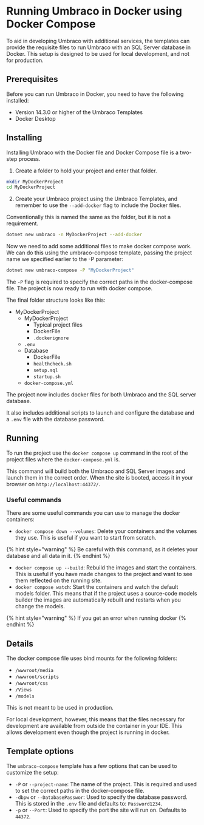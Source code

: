 ﻿---
description: "Running Umbraco on docker locally using docker compose"
---

# Running Umbraco in Docker using Docker Compose

To aid in developing Umbraco with additional services, the templates can provide the requisite files to run Umbraco with an SQL Server database in Docker. This setup is designed to be used for local development, and not for production.

## Prerequisites

Before you can run Umbraco in Docker, you need to have the following installed:
* Version 14.3.0 or higher of the Umbraco Templates
* Docker Desktop

## Installing

Installing Umbraco with the Docker file and Docker Compose file is a two-step process.

1. Create a folder to hold your project and enter that folder.

```bash
mkdir MyDockerProject
cd MyDockerProject
```
2. Create your Umbraco project using the Umbraco Templates, and remember to use the `--add-docker` flag to include the Docker files.


Conventionally this is named the same as the folder, but it is not a requirement.

```bash
dotnet new umbraco -n MyDockerProject --add-docker
```

Now we need to add some additional files to make docker compose work. We can do this using the umbraco-compose template, passing the project name we specified earlier to the -P parameter:

```bash
dotnet new umbraco-compose -P "MyDockerProject"
```

The `-P` flag is required to specify the correct paths in the docker-compose file. The project is now ready to run with docker compose.

The final folder structure looks like this:

* MyDockerProject
  * MyDockerProject
    * Typical project files
    * DockerFile
    * `.dockerignore`
  * `.env`
  * Database
    * DockerFile
    * `healthcheck.sh`
    * `setup.sql`
    * `startup.sh`
  * `docker-compose.yml`

The project now includes docker files for both Umbraco and the SQL server database.

It also includes additional scripts to launch and configure the database and a `.env` file with the database password.

## Running

To run the project use the `docker compose up` command in the root of the project files where the `docker-compose.yml` is.

This command will build both the Umbraco and SQL Server images and launch them in the correct order. When the site is booted, access it in your browser on `http://localhost:44372/`.

### Useful commands

There are some useful commands you can use to manage the docker containers:

* `docker compose down --volumes`: Delete your containers and the volumes they use. This is useful if you want to start from scratch.

{% hint style="warning" %}
Be careful with this command, as it deletes your database and all data in it.
{% endhint %}

* `docker compose up --build`: Rebuild the images and start the containers. This is useful if you have made changes to the project and want to see them reflected on the running site.
* `docker compose watch`: Start the containers and watch the default models folder. This means that if the project uses a source-code models builder the images are automatically rebuilt and restarts when you change the models.

{% hint style="warning" %}
If you get an error when running docker
{% endhint %}


## Details

The docker compose file uses bind mounts for the following folders:

* `/wwwroot/media`
* `/wwwroot/scripts`
* `/wwwroot/css`
* `/Views`
* `/models`

This is not meant to be used in production.

For local development, however, this means that the files necessary for development are available from outside the container in your IDE. This allows development even though the project is running in docker.

## Template options

The `umbraco-compose` template has a few options that can be used to customize the setup:

* `-P` or `--project-name`: The name of the project. This is required and used to set the correct paths in the docker-compose file.
* `-dbpw` or `--DatabasePasswor`: Used to specify the database password. This is stored in the `.env` file and defaults to: `Password1234`.
* `-p` or `--Port`: Used to specify the port the site will run on. Defaults to `44372`.
